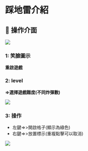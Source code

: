 # 踩地雷介紹 





## :memo: 操作介面
![](https://i.imgur.com/ZvcgFQQ.png)

### 1: 笑臉圖示

**重啟遊戲**

###  2: level

**=>選擇遊戲難度(不同炸彈數)**


![](https://i.imgur.com/nrezXeL.png)


###  3: 操作
* 左鍵=>>開啟格子(顯示為綠色)
* 右鍵=>>放置標示(重複點擊可以取消)
 
 ![](https://i.imgur.com/xpf0s77.png)
 




